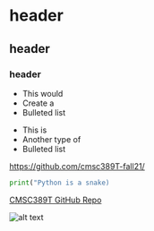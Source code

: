 # header
## header
### header


* This would
* Create a 
* Bulleted list

- This is 
- Another type of 
- Bulleted list


<https://github.com/cmsc389T-fall21/>

```python
print("Python is a snake)
```


[CMSC389T GitHub Repo](https://github.com/cmsc389T-fall21)


![alt text](https://github.com/michelleUMD/courses-introduction-to-r/blob/master/img/shield_image.png)

